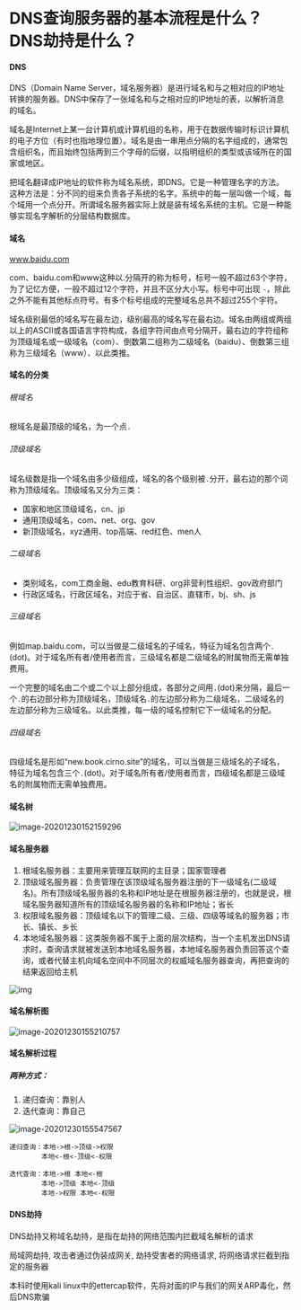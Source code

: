 # DNS查询服务器的基本流程是什么？DNS劫持是什么？

#### DNS

DNS（Domain Name Server，域名服务器）是进行域名和与之相对应的IP地址转换的服务器。DNS中保存了一张域名和与之相对应的IP地址的表，以解析消息的域名。

域名是Internet上某一台计算机或计算机组的名称，用于在数据传输时标识计算机的电子方位（有时也指地理位置）。域名是由一串用点分隔的名字组成的，通常包含组织名，而且始终包括两到三个字母的后缀，以指明组织的类型或该域所在的国家或地区。

把域名翻译成IP地址的软件称为域名系统，即DNS。它是一种管理名字的方法。这种方法是：分不同的组来负责各子系统的名字。系统中的每一层叫做一个域，每个域用一个点分开。所谓域名服务器实际上就是装有域名系统的主机。它是一种能够实现名字解析的分层结构数据库。

#### 域名

www.baidu.com

com、baidu.com和www这种以.分隔开的称为标号，标号一般不超过63个字符，为了记忆方便，一般不超过12个字符，并且不区分大小写。标号中可出现 `-`，除此之外不能有其他标点符号。有多个标号组成的完整域名总共不超过255个宇符。

域名级别最低的域名写在最左边，级别最高的域名写在最右边。域名由两组或两组以上的ASCII或各国语言字符构成，各组字符间由点号分隔开，最右边的字符组称为顶级域名或一级域名（com）、倒数第二组称为二级域名（baidu）、倒数第三组称为三级域名（www）、以此类推。

#### 域名的分类

###### 根域名

根域名是最顶级的域名，为一个点`.`

###### 顶级域名

域名级数是指一个域名由多少级组成，域名的各个级别被`.`分开，最右边的那个词称为顶级域名。顶级域名又分为三类：

- 国家和地区顶级域名，cn、jp
- 通用顶级域名，com、net、org、gov
- 新顶级域名，xyz通用、top高端、red红色、men人

###### 二级域名

- 类别域名，com工商金融、edu教育科研、org非营利性组织、gov政府部门
- 行政区域名，行政区域名，对应于省、自治区、直辖市，bj、sh、js

###### 三级域名

例如map.baidu.com，可以当做是二级域名的子域名，特征为域名包含两个`.`(dot)。对于域名所有者/使用者而言，三级域名都是二级域名的附属物而无需单独费用。

一个完整的域名由二个或二个以上部分组成，各部分之间用`.`(dot)来分隔，最后一个`.`的右边部分称为顶级域名，顶级域名`.`的左边部分称为二级域名，二级域名的左边部分称为三级域名。以此类推，每一级的域名控制它下一级域名的分配。

###### 四级域名

四级域名是形如“new.book.cirno.site”的域名，可以当做是三级域名的子域名，特征为域名包含三个`.`(dot)。对于域名所有者/使用者而言，四级域名都是三级域名的附属物而无需单独费用。

#### 域名树

![image-20201230152159296](https://img-blog.csdnimg.cn/img_convert/280f0e1021b8587e7b16d62f22e9cb38.png)

#### 域名服务器

1. 根域名服务器：主要用来管理互联网的主目录；国家管理者
2. 顶级域名服务器：负责管理在该顶级域名服务器注册的下一级域名(二级域名)。所有顶级域名服务器的名称和IP地址是在根服务器注册的，也就是说，根域名服务器知道所有的顶级域名服务器的名称和IP地址；省长
3. 权限域名服务器：顶级域名以下的管理二级、三级、四级等域名的服务器；市长、镇长、乡长
4. 本地域名服务器：这类服务器不属于上面的层次结构，当一个主机发出DNS请求时，查询请求就被发送到本地域名服务器，本地域名服务器负责回答这个查询，或者代替主机向域名空间中不同层次的权威域名服务器查询，再把查询的结果返回给主机

![img](https://img-blog.csdnimg.cn/img_convert/27e59a117960a2be91625e793037243e.png)

#### 域名解析图

![image-20201230155210757](https://img-blog.csdnimg.cn/img_convert/d82834fbde1e5889896481db725d1847.png)

#### 域名解析过程

##### 两种方式：

1. 递归查询：靠别人
2. 迭代查询：靠自己

![image-20201230155547567](https://img-blog.csdnimg.cn/img_convert/ce57b2ee64585ee183eae0234a2bd9fe.png)

```
递归查询：本地->根->顶级->权限
        本地<-根<-顶级<-权限             
```

```
迭代查询：本地->根 本地<-根
        本地->顶级 本地<-顶级
        本地->权限 本地<-权限
```

#### DNS劫持

DNS劫持又称域名劫持，是指在劫持的网络范围内拦截域名解析的请求

局域网劫持, 攻击者通过伪装成网关, 劫持受害者的网络请求, 将网络请求拦截到指定的服务器

本科时使用kali linux中的ettercap软件，先将对面的IP与我们的网关ARP毒化，然后DNS欺骗
